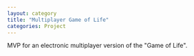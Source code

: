```yaml
---
layout: category
title: "Multiplayer Game of Life"
categories: Project
---
```


MVP for an electronic multiplayer version of the "Game of Life".